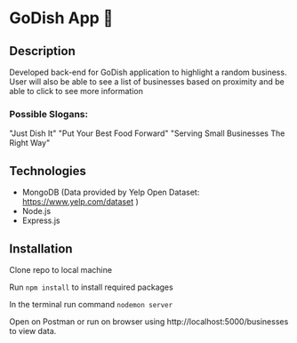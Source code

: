 # GoDish App 🍛

## Description

Developed back-end for GoDish application to highlight a random business. User will also be able to see a list of businesses based on proximity and be able to click to see more information

### Possible Slogans: 
"Just Dish It"
"Put Your Best Food Forward"
"Serving Small Businesses The Right Way"

## Technologies
* MongoDB (Data provided by Yelp Open Dataset: https://www.yelp.com/dataset )
* Node.js
* Express.js

## Installation

Clone repo to local machine


Run ```npm install``` to install required packages

In the terminal run command ```nodemon server```

Open on Postman or run on browser using http://localhost:5000/businesses to view data.

